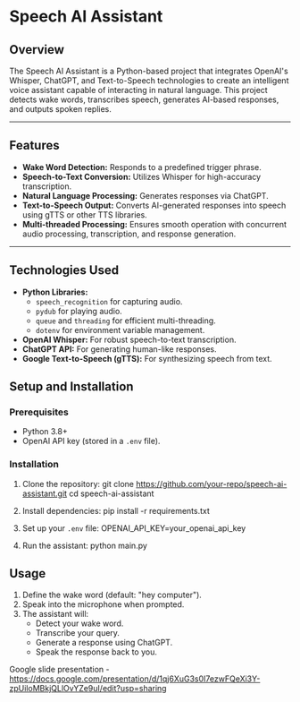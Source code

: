 # Speech AI Assistant

## Overview
The Speech AI Assistant is a Python-based project that integrates OpenAI's Whisper, ChatGPT, and Text-to-Speech technologies to create an intelligent voice assistant capable of interacting in natural language. This project detects wake words, transcribes speech, generates AI-based responses, and outputs spoken replies.

---

## Features
- **Wake Word Detection:** Responds to a predefined trigger phrase.
- **Speech-to-Text Conversion:** Utilizes Whisper for high-accuracy transcription.
- **Natural Language Processing:** Generates responses via ChatGPT.
- **Text-to-Speech Output:** Converts AI-generated responses into speech using gTTS or other TTS libraries.
- **Multi-threaded Processing:** Ensures smooth operation with concurrent audio processing, transcription, and response generation.

---

## Technologies Used
- **Python Libraries:**
  - `speech_recognition` for capturing audio.
  - `pydub` for playing audio.
  - `queue` and `threading` for efficient multi-threading.
  - `dotenv` for environment variable management.
- **OpenAI Whisper:** For robust speech-to-text transcription.
- **ChatGPT API:** For generating human-like responses.
- **Google Text-to-Speech (gTTS):** For synthesizing speech from text.


## Setup and Installation

### Prerequisites
- Python 3.8+
- OpenAI API key (stored in a `.env` file).

### Installation
1. Clone the repository:
   git clone https://github.com/your-repo/speech-ai-assistant.git
   cd speech-ai-assistant

2. Install dependencies:
   pip install -r requirements.txt

3. Set up your `.env` file:
   OPENAI_API_KEY=your_openai_api_key

4. Run the assistant:
   python main.py

## Usage
1. Define the wake word (default: "hey computer").
2. Speak into the microphone when prompted.
3. The assistant will:
   - Detect your wake word.
   - Transcribe your query.
   - Generate a response using ChatGPT.
   - Speak the response back to you.

Google slide presentation - https://docs.google.com/presentation/d/1qj6XuG3s0I7ezwFQeXi3Y-zpUiloMBkjQLlOvYZe9uI/edit?usp=sharing


